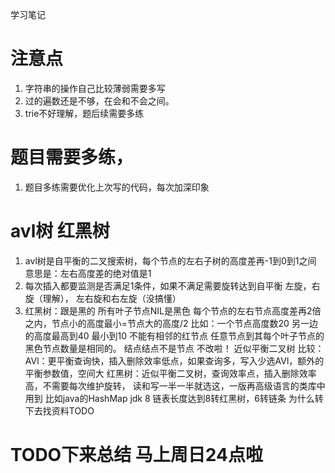 学习笔记
# 注意点
1. 字符串的操作自己比较薄弱需要多写
2. 过的遍数还是不够，在会和不会之间。
3. trie不好理解，题后续需要多练
# 题目需要多练，
1. 题目多练需要优化上次写的代码，每次加深印象
# avl树 红黑树
1. avl树是自平衡的二叉搜索树，每个节点的左右子树的高度差再-1到0到1之间
   意思是：左右高度差的绝对值是1
2. 每次插入都要监测是否满足1条件，如果不满足需要旋转达到自平衡
   左旋，右旋（理解）， 左右旋和右左旋（没搞懂）
3. 红黑树：跟是黑的
          所有叶子节点NIL是黑色
          每个节点的左右节点高度差再2倍之内，节点小的高度最小=节点大的高度/2
          比如：一个节点高度数20 另一边的高度最高到40 最小到10
          不能有相邻的红节点
          任意节点到其每个叶子节点的黑色节点数量是相同的。
          结点结点不是节点  不改啦！
          近似平衡二叉树
比较：
   AVl：更平衡查询快，插入删除效率低点，如果查询多，写入少选AVl，额外的平衡参数值，空间大
   红黑树：近似平衡二叉树，查询效率点，插入删除效率高，不需要每次维护旋转，
          读和写一半一半就选这，一版再高级语言的类库中用到 比如java的HashMap jdk 8
          链表长度达到8转红黑树，6转链条 为什么转 下去找资料TODO
          
# TODO下来总结 马上周日24点啦

   
      